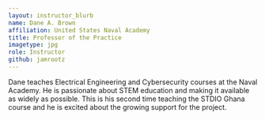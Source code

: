 ```yaml
---
layout: instructor_blurb
name: Dane A. Brown
affiliation: United States Naval Academy
title: Professor of the Practice
imagetype: jpg
role: Instructor
github: jamrootz
---
```

Dane teaches Electrical Engineering and Cybersecurity courses at the Naval Academy.
He is passionate about STEM education and making it available as widely as possible.
This is his second time teaching the STDIO Ghana course and he is excited about the growing support for the project.
